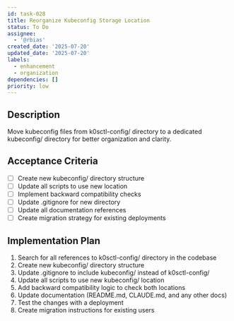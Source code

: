 ```yaml
---
id: task-028
title: Reorganize Kubeconfig Storage Location
status: To Do
assignee:
  - '@rbias'
created_date: '2025-07-20'
updated_date: '2025-07-20'
labels:
  - enhancement
  - organization
dependencies: []
priority: low
---
```


## Description

Move kubeconfig files from k0sctl-config/ directory to a dedicated kubeconfig/ directory for better organization and clarity.

## Acceptance Criteria

- [ ] Create new kubeconfig/ directory structure
- [ ] Update all scripts to use new location
- [ ] Implement backward compatibility checks
- [ ] Update .gitignore for new directory
- [ ] Update all documentation references
- [ ] Create migration strategy for existing deployments

## Implementation Plan

1. Search for all references to k0sctl-config/ directory in the codebase
2. Create new kubeconfig/ directory structure  
3. Update .gitignore to include kubeconfig/ instead of k0sctl-config/
4. Update all scripts to use new kubeconfig/ location
5. Add backward compatibility logic to check both locations
6. Update documentation (README.md, CLAUDE.md, and any other docs)
7. Test the changes with a deployment
8. Create migration instructions for existing users
